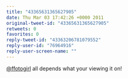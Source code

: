 ```yaml
---
title: "43365631365627905"
date: Thu Mar 03 17:42:26 +0000 2011
original-tweet-id: "43365631365627905"
retweets: 0
favorites: 0
reply-tweet-id: "43363206781079552"
reply-user-id: "76964916"
reply-user-screen-name: ""
---
```

<a href="https://twitter.com/ffotogirl">@ffotogirl</a> all depends what your viewing it on!
